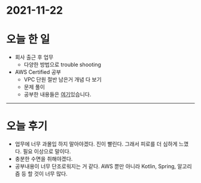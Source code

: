 # 2021-11-22

# 오늘 한 일

- 회사 출근 후 업무
  - 다양한 방법으로 trouble shooting
- AWS Certified 공부
  - VPC 단원 절반 남은거 개념 다 보기
  - 문제 풀이
  - 공부한 내용들은 [여기](https://pravdakracota.notion.site/Virtual-Private-Cloud-VPC-0a18d65098bc4b72bfe44c0c6c37be93)있습니다.

---

# 오늘 후기

- 업무에 너무 과몰입 하지 말아야겠다. 진이 빨린다. 그래서 피로를 더 심하게 느꼈다. 필요 이상으로 말이다.
- 충분한 수면을 취해야겠다.
- 공부내용이 너무 단조로워지는 거 같다. AWS 뿐만 아니라 Kotlin, Spring, 알고리즘 등 할 것이 너무 많다.
